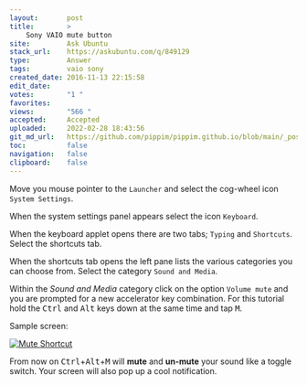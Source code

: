 ```yaml
---
layout:       post
title:        >
    Sony VAIO mute button
site:         Ask Ubuntu
stack_url:    https://askubuntu.com/q/849129
type:         Answer
tags:         vaio sony
created_date: 2016-11-13 22:15:58
edit_date:    
votes:        "1 "
favorites:    
views:        "566 "
accepted:     Accepted
uploaded:     2022-02-28 18:43:56
git_md_url:   https://github.com/pippim/pippim.github.io/blob/main/_posts/2016/2016-11-13-Sony-VAIO-mute-button.md
toc:          false
navigation:   false
clipboard:    false
---
```


Move you mouse pointer to the `Launcher` and select the cog-wheel icon `System Settings`.

When the system settings panel appears select the icon `Keyboard`.

When the keyboard applet opens there are two tabs; `Typing` and `Shortcuts`. Select the shortcuts tab.

When the shortcuts tab opens the left pane lists the various categories you can choose from. Select the category `Sound and Media`.

Within the *Sound and Media* category click on the option `Volume mute` and you are prompted for a new accelerator key combination. For this tutorial hold the <kbd>Ctrl</kbd> and <kbd>Alt</kbd> keys down at the same time and tap <kbd>M</kbd>.

Sample screen:

[![Mute Shortcut][1]][1]

From now on <kbd>Ctrl</kbd>+<kbd>Alt</kbd>+<kbd>M</kbd> will **mute** and **un-mute** your sound like a toggle switch. Your screen will also pop up a cool notification.

  [1]: https://i.stack.imgur.com/bVU6B.png
